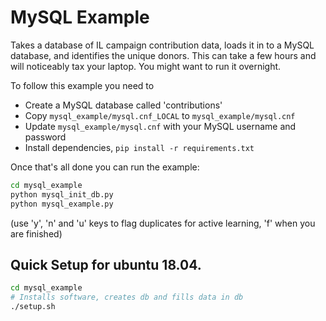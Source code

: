 # MySQL Example

Takes a database of IL campaign contribution data, loads it in to a
MySQL database, and identifies the unique donors. This can take a few
hours and will noticeably tax your laptop. You might want to run it
overnight.

To follow this example you need to 

* Create a MySQL database called 'contributions'
* Copy `mysql_example/mysql.cnf_LOCAL` to `mysql_example/mysql.cnf`
* Update `mysql_example/mysql.cnf` with your MySQL username and password
* Install dependencies, `pip install -r requirements.txt`

Once that's all done you can run the example:

```bash
cd mysql_example
python mysql_init_db.py 
python mysql_example.py
```

  (use 'y', 'n' and 'u' keys to flag duplicates for active learning, 'f' when you are finished) 

## Quick Setup for ubuntu 18.04. 

```bash 
cd mysql_example 
# Installs software, creates db and fills data in db 
./setup.sh 
```
